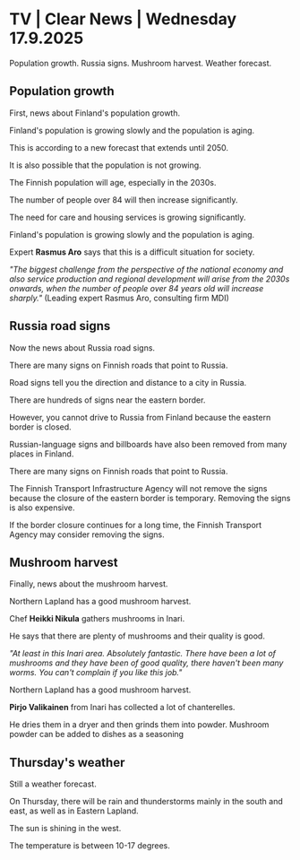 # TV | Clear News | Wednesday 17.9.2025

Population growth. Russia signs. Mushroom harvest. Weather forecast.

## Population growth

First, news about Finland's population growth.

Finland's population is growing slowly and the population is aging.

This is according to a new forecast that extends until 2050.

It is also possible that the population is not growing.

The Finnish population will age, especially in the 2030s.

The number of people over 84 will then increase significantly.

The need for care and housing services is growing significantly.

Finland's population is growing slowly and the population is aging.

Expert **Rasmus Aro** says that this is a difficult situation for society.

*"The biggest challenge from the perspective of the national economy and also service production and regional development will arise from the 2030s onwards, when the number of people over 84 years old will increase sharply."* (Leading expert Rasmus Aro, consulting firm MDI)

## Russia road signs

Now the news about Russia road signs.

There are many signs on Finnish roads that point to Russia.

Road signs tell you the direction and distance to a city in Russia.

There are hundreds of signs near the eastern border.

However, you cannot drive to Russia from Finland because the eastern border is closed.

Russian-language signs and billboards have also been removed from many places in Finland.

There are many signs on Finnish roads that point to Russia.

The Finnish Transport Infrastructure Agency will not remove the signs because the closure of the eastern border is temporary. Removing the signs is also expensive.

If the border closure continues for a long time, the Finnish Transport Agency may consider removing the signs.

## Mushroom harvest

Finally, news about the mushroom harvest.

Northern Lapland has a good mushroom harvest.

Chef **Heikki Nikula** gathers mushrooms in Inari.

He says that there are plenty of mushrooms and their quality is good.

*"At least in this Inari area. Absolutely fantastic. There have been a lot of mushrooms and they have been of good quality, there haven't been many worms. You can't complain if you like this job."*

Northern Lapland has a good mushroom harvest.

**Pirjo Valikainen** from Inari has collected a lot of chanterelles.

He dries them in a dryer and then grinds them into powder. Mushroom powder can be added to dishes as a seasoning

## Thursday's weather

Still a weather forecast.

On Thursday, there will be rain and thunderstorms mainly in the south and east, as well as in Eastern Lapland.

The sun is shining in the west.

The temperature is between 10-17 degrees.
